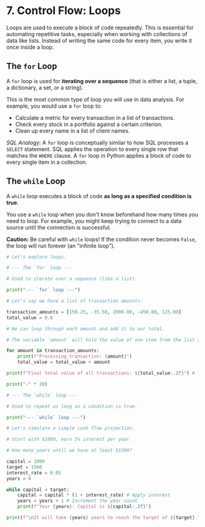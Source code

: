 # 7. Control Flow: Loops

Loops are used to execute a block of code repeatedly. This is essential for automating repetitive tasks, especially when working with collections of data like lists. Instead of writing the same code for every item, you write it once inside a loop.

## The `for` Loop

A `for` loop is used for **iterating over a sequence** (that is either a list, a tuple, a dictionary, a set, or a string).

This is the most common type of loop you will use in data analysis. For example, you would use a `for` loop to:

- Calculate a metric for every transaction in a list of transactions.
- Check every stock in a portfolio against a certain criterion.
- Clean up every name in a list of client names.

_SQL Analogy:_ A `for` loop is conceptually similar to how SQL processes a `SELECT` statement. SQL applies the operation to every single row that matches the `WHERE` clause. A `for` loop in Python applies a block of code to every single item in a collection.

## The `while` Loop

A `while` loop executes a block of code **as long as a specified condition is true**.

You use a `while` loop when you don't know beforehand how many times you need to loop. For example, you might keep trying to connect to a data source until the connection is successful.

**Caution:** Be careful with `while` loops! If the condition never becomes `False`, the loop will run forever (an "infinite loop").

```python
# Let's explore loops.

# --- The `for` loop ---

# Used to iterate over a sequence (like a list).

print("--- `for` loop ---")

# Let's say we have a list of transaction amounts.

transaction_amounts = [150.25, -35.50, 2000.00, -450.80, 125.00]
total_value = 0.0

# We can loop through each amount and add it to our total.

# The variable `amount` will hold the value of one item from the list at a time.

for amount in transaction_amounts:
    print(f"Processing transaction: {amount}")
    total_value = total_value + amount

print(f"Final total value of all transactions: ${total_value:.2f}") # .2f formats the float to 2 decimal places

print("-" * 20)

# --- The `while` loop ---

# Used to repeat as long as a condition is true.

print("--- `while` loop ---")

# Let's simulate a simple cash flow projection.

# Start with $1000, earn 5% interest per year.

# How many years until we have at least $1500?

capital = 1000
target = 1500
interest_rate = 0.05
years = 0

while capital < target:
    capital = capital * (1 + interest_rate) # Apply interest
    years = years + 1 # Increment the year count
    print(f"Year {years}: Capital is ${capital:.2f}")

print(f"\nIt will take {years} years to reach the target of ${target}.")
```

